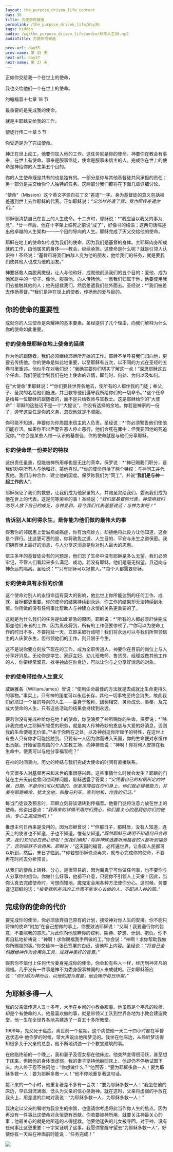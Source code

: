 ```yaml
---
layout: the_purpose_driven_life_content
day: 36
title: 为使命而被造
permalink: /the_purpose_driven_life/day36
tags: hidden
audio: /wg/the_purpose_driven_life/audio/标竿人生36.mp3
audioTitle: 为使命而被造

prev-url: day35
prev-name: 第 35 天
next-url: day37
next-name: 第 37 天
---
```


<div class="center script poem">
<p>正如你交给我一个在世上的使命，</p>
<p>我也交给他们一个在世上的使命。</p>
<p class="sp-verse">约翰福音十七章 18 节</p>
</div>
<div class="center script poem">
<p>最重要的是完成我的使命，</p>
<p>就是主耶稣交给我的工作。</p>
<p class="sp-verse">使徒行传二十章 5 节</p>
</div>
<p class="first">你受造是为了完成使命。</p>

神正在世上动工，他要你加入他的工作。这任务就是你的使命。神要你在教会有事奉，在世上有使命。事奉是服事信徒，使命是服事未信主的人。完成你在世上的使命是神给你的人生第五个目的。

你的人生使命既是共有的也是独有的。一部分是你与其他基督徒共同承担的责任；另一部分是主交给你个人独特的任务。这两部分我们都将在下面几章详细讨论。

“使命”（Mission）这个英文字源自拉丁文“差遣”一字。身为基督徒的意义包括被差遣到世上去作耶稣的代表。正如耶稣说：*“父怎样差遣了我，我也照样差遣你们。”*

耶稣很清楚自己在世上的人生使命。十二岁时，耶稣说：*“我应当以我父的事为念”，*廿一年后，他在十字架上临死之前说“成了”，好像书的结语；这两句话陈述出他卓越的人生架构——一个目的导向的人生。耶稣完成了天父交给他的使命。

耶稣在地上的使命如今成为我们的使命，因为我们是基督的身体。主耶稣肉身所成就的工作，由他属灵的身体——教会，继续承担。这使命是什么呢？就是引领人认识神！圣经说：“基督已将我们由敌人变为他的朋友，他给我们的任务，就是要我们使其他人也成为他的朋友。”

神要拯救人类脱离撒但，让人与他和好，成就他创造我们的五个目的：爱他、成为他家庭中的一份子、像他、服事他、向人传扬他。一旦我们归属于他，他要使用我们去接触其他的人；他先拯救我们，然后差遣我们往外面去。圣经说：*“我们被差去传扬基督。”*我们是神在世上的使者，传扬他的爱与目的。

## 你的使命的重要性

成就你的人生使命是荣耀神的基本要素。圣经提供了几个理由，向我们解释为什么你的使命如此重要。

### 你的使命是耶稣在地上使命的延续

作为他的跟随者，我们必须继续耶稣所开始的工作。耶稣不单呼召我们归向他，更要去传扬他。你的使命是如此地重要，以至耶稣有五次，以不同的方式在圣经的五卷书里重述。他似乎在对我们说：“我确实要你们切实了解这一点！”深思耶稣这五个任命，我们便能学到我们在地上使命的详情，即何时、何处、为何以及如何。

在“大使命”里耶稣说：*“你们要往世界各地去，使所有的人都作我的门徒；奉父，子、圣灵的名给他们施洗，并且教导他们遵守我所给你们的一切命令。”*这个任命是给每一位耶稣的跟随者的，而不是只给牧师与宣教士。这是耶稣给你的“大使命”：耶稣的这些话不是一个“大提议”，你没有选择的余地。你若是神家的一份子，遵守这委任是你的义务，忽视他就是不顺服。

你可能不知道，神要你为你周围未信主的人负责。圣经说：*“你必须警告他们使他们能存活。如果你不出声警告恶人停止恶行，他们会死在罪中：但我要因他的死追究你。”*你会是某些人惟一认识的基督徒，你的使命就是与他们分享耶稣。

### 你的使命是一份美好的特权

这份责任虽重，但能被神所用却也是无比的荣幸。保罗说：*“神已赐我们职分，要我们劝导所有人与他和好，蒙他喜悦。”*你的使命包括了两个特权：与神同工并代表他。我们与神合作，建立他的国度。保罗称我们为“同工”，并说“**我们是与神一起工作的人**”。

耶稣保证了我们的救恩，让我们成为他家里的人，并赐圣灵给我们，委派我们成为他在世上的代表。这是何等荣幸的事！圣经说：*“我们是基督的代表，神使用我们劝导人放下自己的成见，与神复和。现今我们代表基督说话：与神为友吧！”*

### 告诉别人如何得永生，是你能为他们做的最伟大的事

假若你的邻居患上爱滋病或癌症，你有治病妙方，却拒绝将此良方让他知道，这会是个罪行。比这更可恶的是，你将赦免之道、人生目的、平安与永生之道保密。我们拥有世上最好的消息，与人分享这消息是你对别人最大的恩惠。

信主多年的基督徒会有的问题是，他们忘了生命中没有耶稣是多么无望。我们必须牢记，不管人们看起来多么满足、成功，若没有耶稣，他们是毫无指望，且迈向与神永远的隔离。圣经说：*“只有耶稣可以拯救人。”*每个人都需要耶稣。

### 你的使命具有永恒的价值

这个使命对别人的永恒命运有莫大的影响，他比世上你所能达到的任何工作、成就、目标都更重要。你的使命的结果持续到永远，你工作的结果却无法持续到永恒。你所做的没有任何事比帮助人与神建立永恒的关系更重要的了。

这就是为什么我们的任务是如此紧急的原因。耶稣说：*“所有的人都必须赶快完成那差他们来者的工作，因为黑夜将到，所有的工作便要停顿了。”*你可以为使命工作的时日不多，不要拖延一天，立即采取行动吧！我们将永远可以与我们所带领信主的人庆贺永生，但带领他们的工作，则只限于今生。

这不是说你要立刻放下现在的工作，成为全职传道人。神要你在目前的岗位上与人分享好消息。无论你是学生、家庭主妇、幼儿班教师、售货员、经理或做其他工作的人，你要经常留意、找寻神放在你身边，可以让你与之分享好消息的对象。

### 你的使命带给你人生意义

威廉雅各（WilliamJames）曾说：“使用生命最佳的方法就是去成就比生命更持久的事物。”事实上，只有神的国度可以永远长存，其他一切事物至终会消失，故此我们必须过一个目的导向的人生——委身于敬拜、团契相交、灵命成长、事奉，及完成大使命的人生。只有这些活动的结果会持续到永远。

假若你没有完成神给你在地上的使命，你便浪费了神所赐你的生命。保罗说：*“除非我完成从主耶稣所领受的职务，就是向人传神奇妙的恩慈与大爱的好消息，否则我的生命便毫无价值。”*由于你所在之处，以及神创造你所赋予的特性，在这世上有些人只有你才可能接触到。只要有一人因为你而进入天国，你的生命便对永恒作出贡献。开始留意周围的个人宣教工场，向神祷告说：“神啊！你将何人安排在我生命中，使我可以与他分享福音呢？”

在神的时间表内，历史的终结与我们完成大使命的时间有直接联系。

今天很多人对基督再来和末世的事很感兴趣，这些事情什么时候会发生？耶稣的门徒在主升天前也曾问过同样问题，耶稣透露了答案：*“父凭著自己的权柄所定的时候，日期，不是你们可以知道的。但圣灵降临在你们身上，你们就必得著能力，并要在耶路撒冷、犹太全地，和撒马利亚，直到地极，作我的见证。”*

每当门徒谈及预言时，耶稣立刻将谈话转到传福音。他要门徒将注意力放在世上的使命。他讲出要点：*“我再来的详情不用你们费心，你们要关心的是我给你们的使命，专心去完成他吧！”*

推想主何日再来是没用的，因为耶稣曾说：*“但那日子，那时辰，没有人知道，连天上的使者也不知道，子也不知道，惟有父知道。”*既然耶稣已说明不知道何日会再来，我们又何必白费心思呢！但我们确知：除非神拣选要听闻福音的人都听到福音了，否则耶稣不会再来。耶稣说：*“这天国的福音，必传遍世界，让各国人民都可以听到，然后，末日才临到。”*你若想耶稣快点再来，就专心完成你的使命，不要再花时间去分析预言。

从我们的使命上转移、分心，是很容易的，因为魔鬼宁可你做任何事，也不要你与人分享你的信仰。你做什么好事，他都不介意，只要你不引领人上天堂！因此，当你认真去完成使命时，可想而知地，魔鬼定会用各种方法使你分心。这时候，务要谨记耶稣的话：*“接受我所差派的工作而不能专心去做的人，不配进入神的国。”*

## 完成你的使命的代价

要完成你的使命，你必须放弃自己原有的计划，接受神对你人生的安排。你不能只将神的使命“附加”在自己想做的事上，你要效法耶稣说：“父啊！我要遵行你的旨意，不要照我的意思。”为此你向他放弃你的权利、期待、梦想、计划、抱负。你不再自私地祈祷说：“神啊！求你赐福我手所做的工。”你会说：“神啊！求你帮助我做你所赐福的事。”你交给神一张已签署的白纸，请他写上内容。圣经说：*“将自己全然献给神作为合用的工具，成就神美好的旨意。”*

假若你不惜付上任何代价委身完成你的使命，你会和有些人一样，经历到神非凡的赐福。几乎没有一件事是神不为委身服事神国的人来成就的。正如耶稣答应过：*“你们若为神而活，以他的国为首要，他会赐你每日所需。”*

## 为耶稣多得一人

我的父亲做传道人五十多年，大半在乡间的小教会服事。他虽然是个平凡的牧师，却是个有使命的人。他最喜欢做的事，就是带领义工队到世界各地为小教会建造教堂。他一生在全世界各地共建造了一百五十多所教堂。

1999年，先父死于癌症。离世前一个星期，这个病使他一天二十四小时都在半昏迷状态中·他作梦的时候，常大声说出他所梦见的。我坐在他床边，从聆听梦话得知很多关于父亲的总总，他不断地讲述一个个教堂建筑的事。

在他临终前的一个晚上，我和妻子及侄女都在他床边。他突然变得很活跃，甚至想下床来。但因他的身体很虚弱，我的妻子坚持他躺回床上，他却仍不停地试图下床。内人终于忍不住问他：“你想做什么？”他回答：“要为耶稣多救一人！要为耶稣多救一人！要为耶稣多救一人！”他不停地重复著这句话。

接下来的一个小时，他重复著差不多有一百次：“要为耶稣多救一人！”我坐在他的床边，早已泪流满面，低头为父亲的信心感谢神。就在这时，父亲将虚弱的手放在我头上，用差遣的口吻对我说：“为耶稣多救一人，为耶稣多救一人！”

我决定以父亲的嘱咐为我余生的宗旨，也邀请你考虑将此当作你人生的焦点，因为再没有一件事此这使命对永恒更有贡献。你若要被神所用，就要关注神最关心的事；他最关心的就是他所造的人得拯救。他要他迷失的儿女被寻回。对于神，没有任何事比这更重要：十字架证明了这事。我愿你警醒守望去“为耶稣多救一人”，好使你有一天站在神面前时能说：“任务完成！”

<div class="article-img-wrapper">
<img src="https://typora-1259024198.cos.ap-beijing.myqcloud.com/wg/the_purpose_driven_life/image/day36_card.jpg">
</div>
